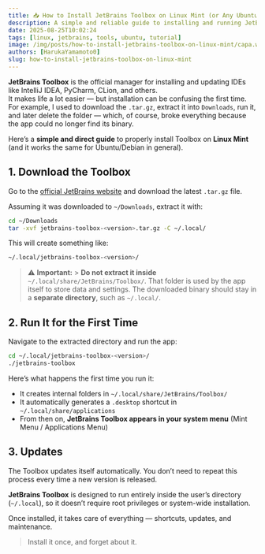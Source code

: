 ```yaml
---
title: 📥 How to Install JetBrains Toolbox on Linux Mint (or Any Ubuntu-Based Distro)
description: A simple and reliable guide to installing and running JetBrains Toolbox on Linux Mint, Ubuntu, or any Debian-based distro — without breaking it after setup.
date: 2025-08-25T10:02:24
tags: [linux, jetbrains, tools, ubuntu, tutorial]
image: /img/posts/how-to-install-jetbrains-toolbox-on-linux-mint/capa.webp
authors: [HarukaYamamoto0]
slug: how-to-install-jetbrains-toolbox-on-linux-mint
---
```


**JetBrains Toolbox** is the official manager for installing and updating IDEs like IntelliJ IDEA, PyCharm, CLion, and others.  
It makes life a lot easier — but installation can be confusing the first time.  
For example, I used to download the `.tar.gz`, extract it into `Downloads`, run it, and later delete the folder — which, of course, broke everything because the app could no longer find its binary.

Here’s a **simple and direct guide** to properly install Toolbox on **Linux Mint** (and it works the same for Ubuntu/Debian in general).

<!-- truncate -->

## 1. Download the Toolbox

Go to the [official JetBrains website](https://www.jetbrains.com/toolbox-app/) and download the latest `.tar.gz` file.

Assuming it was downloaded to `~/Downloads`, extract it with:

```bash
cd ~/Downloads
tar -xvf jetbrains-toolbox-<version>.tar.gz -C ~/.local/
```

This will create something like:

```bash
~/.local/jetbrains-toolbox-<version>/
```

> ⚠️ **Important:** > **Do not extract it inside** `~/.local/share/JetBrains/Toolbox/`.
> That folder is used by the app itself to store data and settings.
> The downloaded binary should stay in a **separate directory**, such as `~/.local/`.

## 2. Run It for the First Time

Navigate to the extracted directory and run the app:

```bash
cd ~/.local/jetbrains-toolbox-<version>/
./jetbrains-toolbox
```

Here’s what happens the first time you run it:

- It creates internal folders in `~/.local/share/JetBrains/Toolbox/`
- It automatically generates a `.desktop` shortcut in `~/.local/share/applications`
- From then on, **JetBrains Toolbox appears in your system menu** (Mint Menu / Applications Menu)

## 3. Updates

The Toolbox updates itself automatically.
You don’t need to repeat this process every time a new version is released.

**JetBrains Toolbox** is designed to run entirely inside the user’s directory (`~/.local`),
so it doesn’t require root privileges or system-wide installation.

Once installed, it takes care of everything — shortcuts, updates, and maintenance.

> Install it once, and forget about it.
